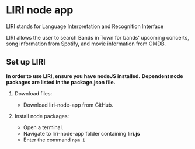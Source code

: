 # LIRI node app

LIRI stands for Language Interpretation and Recognition Interface

LIRI allows the user to search Bands in Town for bands' upcoming concerts, song information from Spotify, and movie information from OMDB.

## Set up LIRI
**In order to use LIRI, ensure you have nodeJS installed.**
**Dependent node packages are listed in the package.json file.**

1. Download files:
    - Download liri-node-app from GitHub.
    

1. Install node packages:
    - Open a terminal.
    - Navigate to liri-node-app folder containing **liri.js**
    - Enter the command ```npm i```